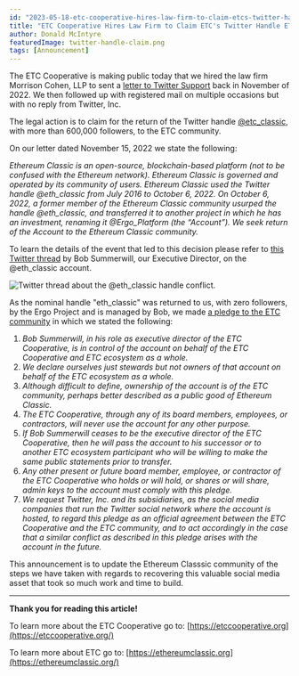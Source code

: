 ```yaml
---
id: "2023-05-18-etc-cooperative-hires-law-firm-to-claim-etcs-twitter-handle-eth-classic-en"
title: "ETC Cooperative Hires Law Firm to Claim ETC's Twitter Handle ETH_Classic"
author: Donald McIntyre
featuredImage: twitter-handle-claim.png
tags: [Announcement]
---
```


The ETC Cooperative is making public today that we hired the law firm Morrison Cohen, LLP to sent a [letter to Twitter Support](https://etccooperative.org/J-Gottlieb-Nov-15-2022-Letter-to-Twitter-Support.pdf) back in November of 2022. We then followed up with registered mail on multiple occasions but with no reply from Twitter, Inc.

The legal action is to claim for the return of the Twitter handle [@etc_classic](https://twitter.com/eth_classic), with more than 600,000 followers, to the ETC community.

On our letter dated November 15, 2022 we state the following:

*Ethereum Classic is an open-source, blockchain-based platform (not to be confused with the Ethereum network). Ethereum Classic is governed and operated by its community of users. Ethereum Classic used the Twitter handle @eth_classic from July 2016 to October 6, 2022. On October 6, 2022, a former member of the Ethereum Classic community usurped the handle @eth_classic, and transferred it to another project in which he has an investment, renaming it @Ergo_Platform (the “Account”). We seek return of the Account to the Ethereum Classic community.*

To learn the details of the event that led to this decision please refer to [this Twitter thread](https://twitter.com/eth_classic/status/1578134676702924803) by Bob Summerwill, our Executive Director, on the @eth_classic account.

![Twitter thread about the @eth_classic handle conflict.](/twitter-thread-eth-classic-800.png)

As the nominal handle "eth_classic" was returned to us, with zero followers, by the Ergo Project and is managed by Bob, we made [a pledge to the ETC community](https://etccooperative.org/posts/2023-02-01-pledge-to-the-ethereum-classic-community-with-regard-to-the-eth_classic-twitter-account-en) in which we stated the following:

1. *Bob Summerwill, in his role as executive director of the ETC Cooperative, is in control of the account on behalf of the ETC Cooperative and ETC ecosystem as a whole.*
2. *We declare ourselves just stewards but not owners of that account on behalf of the ETC ecosystem as a whole.*
3. *Although difficult to define, ownership of the account is of the ETC community, perhaps better described as a public good of Ethereum Classic.*
4. *The ETC Cooperative, through any of its board members, employees, or contractors, will never use the account for any other purpose.*
5. *If Bob Summerwill ceases to be the executive director of the ETC Cooperative, then he will pass the account to his successor or to another ETC ecosystem participant who will be willing to make the same public statements prior to transfer.*
6. *Any other present or future board member, employee, or contractor of the ETC Cooperative who holds or will hold, or shares or will share, admin keys to the account must comply with this pledge.*
7. *We request Twitter, Inc. and its subsidiaries, as the social media companies that run the Twitter social network where the account is hosted, to regard this pledge as an official agreement between the ETC Cooperative and the ETC community, and to act accordingly in the case that a similar conflict as described in this pledge arises with the account in the future.*

This announcement is to update the Ethereum Classsic community of the steps we have taken with regards to recovering this valuable social media asset that took so much work and time to build.

---

**Thank you for reading this article!**

To learn more about the ETC Cooperative go to:  [https://etccooperative.org](https://etccooperative.org/)

To learn more about ETC go to:  [https://ethereumclassic.org](https://ethereumclassic.org/)
